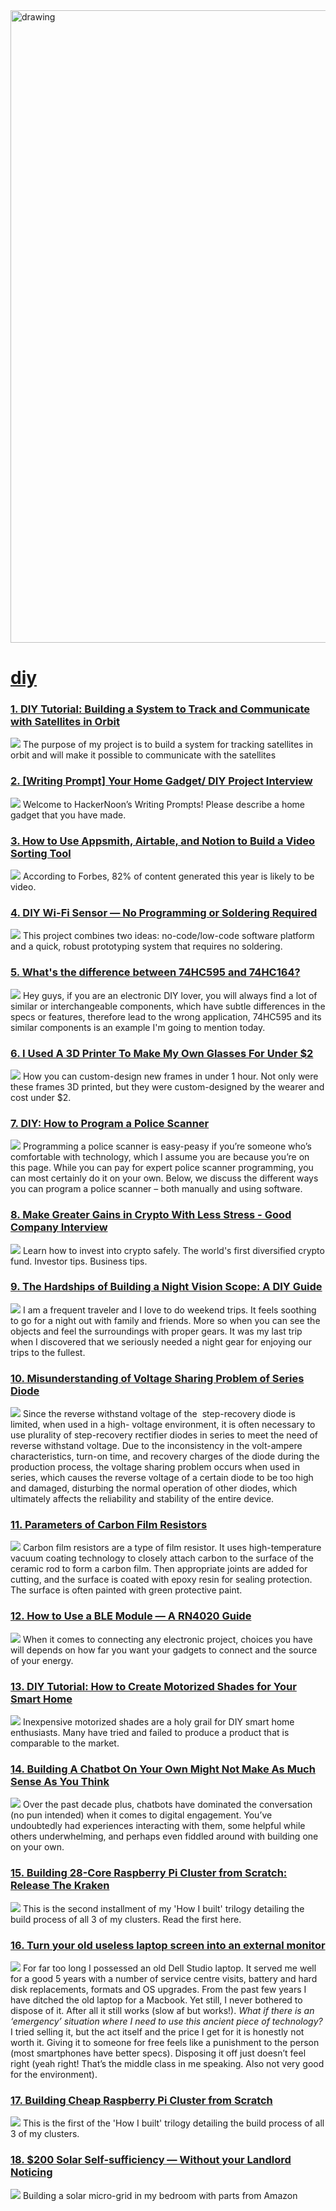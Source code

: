 <img src="https://hackernoon.com/banner-image.png" alt="drawing" width="1012"/>

# [diy](https://hackernoon.com/tagged/diy)
### [1. DIY Tutorial: Building a System to Track and Communicate with Satellites in Orbit](https://hackernoon.com/diy-tutorial-building-a-system-to-track-and-communicate-with-satellites-in-orbit)
![](https://cdn.hackernoon.com/images/M008pK046rWl1JQjoNxLcjjBnFo1-1qk3hy1.jpeg)
The purpose of my project is to build a system for tracking satellites in orbit and will make it possible to communicate with the satellites

### [2. [Writing Prompt] Your Home Gadget/ DIY Project Interview ](https://hackernoon.com/writing-prompt-your-home-gadget-diy-project-interview)
![](https://cdn.hackernoon.com/images/VtoJ3xJJ7EOwWbJEq11aca6nNNh1-dw03ovy.jpeg)
Welcome to HackerNoon’s Writing Prompts! Please describe a home gadget that you have made.

### [3. How to Use Appsmith, Airtable, and Notion to Build a Video Sorting Tool](https://hackernoon.com/how-to-use-appsmith-airtable-and-notion-to-build-a-video-sorting-tool)
![](https://cdn.hackernoon.com/images/M6G22rxQzLTqx37eMqcSVG1Ybvj2-7m93wd8.jpeg)
According to Forbes, 82% of content generated this year is likely to be video. 

### [4. DIY Wi-Fi Sensor — No Programming or Soldering Required](https://hackernoon.com/diy-wi-fi-sensor-no-programming-or-soldering-required)
![](https://cdn.hackernoon.com/images/rQM34DWrL8aTZiqJLqAYwyhcWPv1-uqi2pbk.jpeg)
This project combines two ideas: no-code/low-code software platform and a quick, robust prototyping system that requires no soldering. 

### [5. What's the difference between 74HC595 and 74HC164?](https://hackernoon.com/whats-the-difference-between-74hc595-and-74hc164-pl2p347n)
![](https://cdn.hackernoon.com/images/aZJwo2jsJyPQ7MhCIScuS8ffCCr2-sl2o33nq.jpeg)
Hey guys, if you are an electronic DIY lover, you will always find a lot of similar or interchangeable components, which have subtle differences in the specs or features, therefore lead to the wrong application, 74HC595 and its similar components is an example I'm going to mention today.

### [6. I Used A 3D Printer To Make My Own Glasses For Under $2](https://hackernoon.com/i-used-a-3d-printer-to-make-my-own-glasses-for-under-dollar2-oj3w358a)
![](https://cdn.hackernoon.com/images/nURwFRdGKahX7oU2TCHAfEW1XlM2-g81w335i.jpeg)
How you can custom-design new frames in under 1 hour. Not only were these frames 3D printed, but they were custom-designed by the wearer and cost under $2.

### [7. DIY: How to Program a Police Scanner ](https://hackernoon.com/diy-how-to-program-a-police-scanner-3j9c3zrh)
![](https://cdn.hackernoon.com/drafts/9axe3y2m.png)
Programming a police scanner is easy-peasy if you’re someone who’s
comfortable with technology, which I assume you are because you’re on this page. While you can pay for expert police scanner programming, you can most certainly do it on your own. Below, we discuss the different ways you can program a police scanner – both manually and using software. 

### [8. Make Greater Gains in Crypto With Less Stress - Good Company Interview](https://hackernoon.com/make-greater-gains-in-crypto-with-less-stress-good-company-interview)
![](https://cdn.hackernoon.com/images/Rd8z9ArVMycSceC003hxVrAXoj23-4w9q352t.gif)
Learn how to invest into crypto safely. The world's first diversified crypto fund. Investor tips. Business tips. 

### [9. The Hardships of Building a Night Vision Scope: A DIY Guide](https://hackernoon.com/the-hardship-of-building-a-night-vision-scope-a-diy-guide-clq32ib)
![](https://cdn.hackernoon.com/images/a143532a5.jpg)
I am a frequent traveler and I love to do weekend trips. It feels soothing to go for a night out with family and friends. More so when you can see the objects and feel the surroundings with proper gears. It was my last trip when I discovered that we seriously needed a night gear for enjoying our trips to the fullest.

### [10. Misunderstanding of Voltage Sharing Problem of Series Diode ](https://hackernoon.com/misunderstanding-of-voltage-sharing-problem-of-series-diode-3w1q32eh)
![](https://cdn.hackernoon.com/drafts/4uai32i5.png)
Since the reverse withstand voltage of the  step-recovery diode is limited, when used in a high- voltage environment, it is often necessary to use plurality of step-recovery rectifier diodes in series to meet the need of reverse withstand voltage. Due to the inconsistency in the volt-ampere characteristics, turn-on time, and recovery charges of the diode during the production process, the voltage sharing problem occurs when used in series, which causes the reverse voltage of a certain diode to be too high and damaged, disturbing the normal operation of other diodes, which ultimately affects the reliability and stability of the entire device.

### [11. Parameters of Carbon Film Resistors](https://hackernoon.com/parameters-of-carbon-film-resistors-s61e3tms)
![](https://firebasestorage.googleapis.com/v0/b/hackernoon-app.appspot.com/o/images%2Fwsk8qCDut9coNWD9voKmOY6dzKR2-7g183u3k.jpeg?alt=media&token=f5c087ed-1443-4ca9-b746-46a253641538)
Carbon film resistors are a type of film resistor. It uses high-temperature vacuum coating technology to closely attach carbon to the surface of the ceramic rod to form a carbon film. Then appropriate joints are added for cutting, and the surface is coated with epoxy resin for sealing protection. The surface is often painted with green protective paint.

### [12. How to Use a BLE Module — A RN4020 Guide](https://hackernoon.com/how-to-use-a-ble-module-a-rn4020-guide-6p123utu)
![](https://firebasestorage.googleapis.com/v0/b/hackernoon-app.appspot.com/o/images%2FrkKPkFQn7WYiSGbW89AxA8hFqMY2-by163rv1.jpeg?alt=media&token=7036f3de-2105-40e0-ab15-9e7b40848784)
When it comes to connecting any electronic project, choices you have will depends on how far you want your gadgets to connect and the source of your energy.

### [13. DIY Tutorial: How to Create Motorized Shades for Your Smart Home](https://hackernoon.com/diy-tutorial-how-to-create-motorized-shades-for-your-smart-home)
![](https://cdn.hackernoon.com/images/M008pK046rWl1JQjoNxLcjjBnFo1-sp93huj.jpeg)
Inexpensive motorized shades are a holy grail for DIY smart home enthusiasts. Many have tried and failed to produce a product that is comparable to the market.

### [14. Building A Chatbot On Your Own Might Not Make As Much Sense As You Think](https://hackernoon.com/building-a-chatbot-on-your-own-might-not-make-as-much-sense-as-you-think-8t423zz5)
![](https://firebasestorage.googleapis.com/v0/b/hackernoon-app.appspot.com/o/images%2FGPWtDVRw0oWCLyyZB3TTzZ7tkpD3-eq213tev.jpeg?alt=media&token=4ace9cc9-1e07-4810-964a-53be869423a8)
Over the past decade plus, chatbots have dominated the conversation (no pun intended) when it comes to digital engagement. You’ve undoubtedly had experiences interacting with them, some helpful while others underwhelming, and perhaps even fiddled around with building one on your own. 

### [15. Building 28-Core Raspberry Pi Cluster from Scratch: Release The Kraken](https://hackernoon.com/building-28-core-raspberry-pi-cluster-from-scratch-release-the-kraken-2b193uhs)
![](https://firebasestorage.googleapis.com/v0/b/hackernoon-app.appspot.com/o/images%2F5XlgeGxTSISea88ADBTxVWGUw2j2-8m2g3ukz.gif?alt=media&token=d1ac3032-7078-4786-842b-dec26cd911e9)
This is the second installment of my 'How I built' trilogy detailing the build process of all 3 of my clusters. Read the first here.

### [16. Turn your old useless laptop screen into an external monitor](https://hackernoon.com/https-medium-com-akshaykore-diy-monitor-410ac3bbb6b9)
![](hn-images/1*_gCWTqscCNCqVQ3NPlwqng@2x.jpeg)
For far too long I possessed an old Dell Studio laptop. It served me well for a good 5 years with a number of service centre visits, battery and hard disk replacements, formats and OS upgrades. From the past few years I have ditched the old laptop for a Macbook. Yet still, I never bothered to dispose of it. After all it still works (slow af but works!). <em>What if there is an ‘emergency’ situation where I need to use this ancient piece of technology?</em> I tried selling it, but the act itself and the price I get for it is honestly not worth it. Giving it to someone for free feels like a punishment to the person (most smartphones have better specs). Disposing it off just doesn’t feel right (yeah right! That’s the middle class in me speaking. Also not very good for the environment).

### [17. Building Cheap Raspberry Pi Cluster from Scratch](https://hackernoon.com/building-cheap-raspberry-pi-cluster-from-scratch-uf1f3u7z)
![](https://firebasestorage.googleapis.com/v0/b/hackernoon-app.appspot.com/o/images%2F5XlgeGxTSISea88ADBTxVWGUw2j2-4dg3ucu.jpeg?alt=media&token=a7d1fd8d-7cd6-4ce8-8071-eac33b7e5229)
This is the first of the 'How I built' trilogy detailing the build process of all 3 of my clusters. 

### [18. $200 Solar Self-sufficiency — Without your Landlord Noticing](https://hackernoon.com/200-for-a-green-diy-self-sufficient-bedroom-that-your-landlord-wont-hate-b3b4cdcfb4f4)
![](https://firebasestorage.googleapis.com/v0/b/hackernoon-app.appspot.com/o/images%2FNwUB4SsJXrSMQyVBZJMbqDpljKs2-4ng3ea7.png?alt=media&token=aaa8de78-1c38-4f63-bf78-3b4ab4c6a9f4)
Building a solar micro-grid in my bedroom with parts from Amazon


